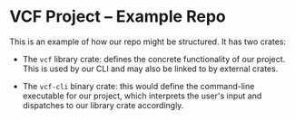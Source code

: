 # VCF Project – Example Repo

This is an example of how our repo might be structured. It has two crates:

- The `vcf` library crate: defines the concrete functionality of our project. This is used by our 
    CLI and may also be linked to by external crates.

- The `vcf-cli` binary crate: this would define the command-line executable for our project, which
    interprets the user's input and dispatches to our library crate accordingly.
